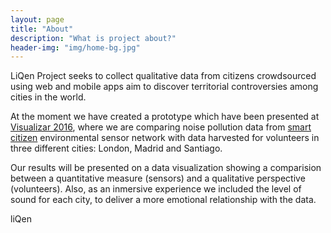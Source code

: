 ```yaml
---
layout: page
title: "About"
description: "What is project about?"
header-img: "img/home-bg.jpg"
---
```


LiQen Project seeks to collect qualitative data from citizens crowdsourced using web and mobile apps aim to discover territorial controversies among cities in the world.

At the moment we have created a prototype which have been presented at [Visualizar 2016](http://medialab-prado.es/visualizar), where we are comparing noise pollution data from [smart citizen](#) environmental sensor network with data harvested for volunteers in three different cities: London, Madrid and Santiago.

Our results will be presented on a data visualization showing a comparision between a quantitative measure (sensors) and a qualitative perspective (volunteers). Also, as an inmersive experience we included the level of sound for each city, to deliver a more emotional relationship with the data.

liQen
